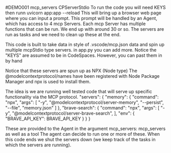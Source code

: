 #DEMO001 mcp_servers CPServerStdio
To run the code you will need KEYS 
then runn 
uvicorn app:app --reload 
This will bring up a browser web page where you can input a prompt. 
This prompt will be handled by an Agent, which has access to 4 mcp Servers. Each mcp Server has multiple functions that can be run. We end up with around 30 or so. The servers are run as tasks and we need to clean up these at the end. 

This code is built to take data in style of .vscode/mcp.json data and spin up multiple mcpStdio type servers.
in app.py you can add more. Notice the "KEYS" are assumed to be in CodeSpaces. However, you can past them in by hand 

Notice that these servers are spun up as NPX (Node type) The @modelcontextprotocol/names have been registered with Node Package Manager and npx is used to install them. 

The idea is we are running well tested code that will serve up specific functionality via the MCP protocol.
 "servers": {
            "memory": {
                "command": "npx",
                "args": [
                    "-y",
                    "@modelcontextprotocol/server-memory",
                    "--persist",
                    "--file",
                    "memory.json"
                ]
            },
            "brave-search": {
                "command": "npx",
                "args": [
                    "-y",
                    "@modelcontextprotocol/server-brave-search",
                ],
                "env": {
                    "BRAVE_API_KEY": BRAVE_API_KEY
                }
            }
 }

These are provided to the Agent in the argument mcp_servers: mcp_servers as well as a tool
The agent can decide to run one or more of these.
When this code ends we shut the servers down (we keep track of the tasks in which the servers are running). 
